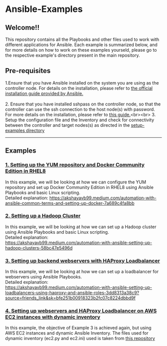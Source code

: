 # Ansible-Examples
## Welcome!!<br>
This repository contains all the Playbooks and other files used to work with different applications for Ansible. Each example is summarized below, and for more details on how to work on these examples yourseld, please go to the respective example's directory present in the main repository.<br>

## Pre-requisites<br>
1.Ensure that you have Ansible installed on the system you are using as the controller node. For details on the installation, please refer to [the official installation guide provided by Ansible.](https://docs.ansible.com/ansible/latest/installation_guide/index.html)<br><br>
2. Ensure that you have installed sshpass on the controller node, so that the controller can use the ssh connection to the host node(s) with password. For more details on the installation, please refer to [this guide.](https://www.tecmint.com/sshpass-non-interactive-ssh-login-shell-script-ssh-password/#:~:text=Install%20sshpass%20on%20Linux%20Systems%20In%20RedHat%2FCentOS%20based,can%20install%20it%20using%20apt-get%20command%20as%20shown.)<br><br>
3. Setup the configuration file and the Inventory and check for connectivity between the controller and target nodes(s) as directed in the [setup-examples directory](https://github.com/akshayavb99/Ansible-Examples/tree/main/setup-samples)

-----
 
## Examples
### [1. Setting up the YUM repository and Docker Community Edition in RHEL8](https://github.com/akshayavb99/Ansible-Examples/tree/main/docker-webserver)
In this example, we will be looking at how we can configure the YUM repository and set up Docker Community Edition in RHEL8 using Ansible Playbooks and basic Linux scripting.<br>
Detailed explanation: https://akshayavb99.medium.com/automation-with-ansible-common-terms-and-setting-up-docker-7a689c4fa8bb <br>

### [2. Setting up a Hadoop Cluster](https://github.com/akshayavb99/Ansible-Examples/tree/main/setup-hadoop)
In this example, we will be looking at how we can set up a Hadoop cluster using Ansible Playbooks and basic Linux scripting.<br>
Detailed explanation:<br> https://akshayavb99.medium.com/automation-with-ansible-setting-up-hadoop-clusters-58bc47e5496d <br>

### [3. Setting up backend webservers with HAProxy Loadbalancer](https://github.com/akshayavb99/Ansible-Examples/tree/main/setup-haproxy)
In this example, we will be looking at how we can set up a loadbalancer for webservers using Ansible Playbooks.<br>
Detailed explanation: <br> https://akshayavb99.medium.com/automation-with-ansible-setting-up-loadbalancers-using-haproxy-and-ansible-roles-3dd8313a38c9?source=friends_link&sk=bfe251b00918323b2fc07c8224dbbd9f <br>

### [4. Setting up webservers and HAProxy Loadbalancer on AWS EC2 instances with dynamic inventory](https://github.com/akshayavb99/Ansible-Examples/tree/main/dynamic_aws_lb)
In this example, the objective of Example 3 is achieved again, but using AWS EC2 instances and dynamic Ansible Inventory. The files used for dynamic inventory (ec2.py and ec2.ini) used is taken from [this repository](https://github.com/ansible/ansible/tree/stable-2.9/contrib/inventory)
